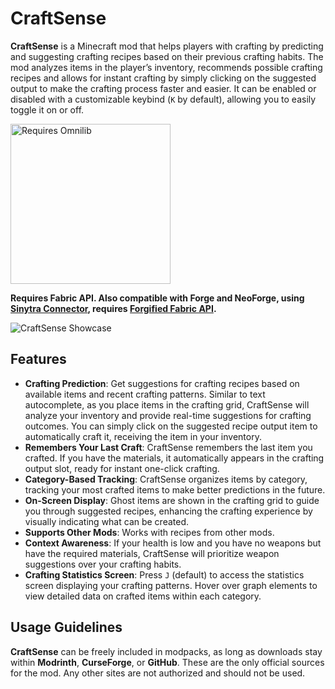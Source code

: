 # CraftSense

**CraftSense** is a Minecraft mod that helps players with crafting by predicting and suggesting crafting recipes based on their previous crafting habits. The mod analyzes items in the player’s inventory, recommends possible crafting recipes and allows for instant crafting by simply clicking on the suggested output to make the crafting process faster and easier. It can be enabled or disabled with a customizable keybind (`K` by default), allowing you to easily toggle it on or off.

<a href="https://modrinth.com/mod/omnilib">
  <img src="https://cdn.modrinth.com/data/cached_images/c6d909828e500ee3995b6401247dcf3acd757e1f_0.webp" alt="Requires Omnilib" width="256">
</a>

**Requires Fabric API. Also compatible with Forge and NeoForge, using [Sinytra Connector](https://modrinth.com/mod/connector), requires [Forgified Fabric API](https://modrinth.com/mod/forgified-fabric-api).**

![CraftSense Showcase](https://cdn.modrinth.com/data/cached_images/b70322cf87470720fc685f3354b4e37c6533eb4a_0.webp)

## Features

- **Crafting Prediction**: Get suggestions for crafting recipes based on available items and recent crafting patterns. Similar to text autocomplete, as you place items in the crafting grid, CraftSense will analyze your inventory and provide real-time suggestions for crafting outcomes. You can simply click on the suggested recipe output item to automatically craft it, receiving the item in your inventory.
- **Remembers Your Last Craft**: CraftSense remembers the last item you crafted. If you have the materials, it automatically appears in the crafting output slot, ready for instant one-click crafting.
- **Category-Based Tracking**: CraftSense organizes items by category, tracking your most crafted items to make better predictions in the future.
- **On-Screen Display**: Ghost items are shown in the crafting grid to guide you through suggested recipes, enhancing the crafting experience by visually indicating what can be created.
- **Supports Other Mods**: Works with recipes from other mods.
- **Context Awareness**: If your health is low and you have no weapons but have the required materials, CraftSense will prioritize weapon suggestions over your crafting habits.
- **Crafting Statistics Screen**: Press `J` (default) to access the statistics screen displaying your crafting patterns. Hover over graph elements to view detailed data on crafted items within each category.

## **Usage Guidelines**

**CraftSense** can be freely included in modpacks, as long as downloads stay within **Modrinth**, **CurseForge**, or **GitHub**. These are the only official sources for the mod. Any other sites are not authorized and should not be used.
